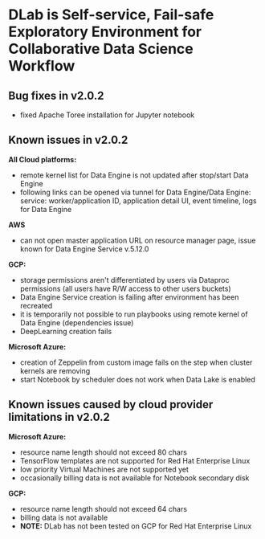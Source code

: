 # DLab is Self-service, Fail-safe Exploratory Environment for Collaborative Data Science Workflow

## Bug fixes in v2.0.2
- fixed Apache Toree installation for Jupyter notebook 


## Known issues in v2.0.2
**All Cloud platforms:**
- remote kernel list for Data Engine is not updated after stop/start Data Engine
- following links can be opened via tunnel for Data Engine/Data Engine: service: worker/application ID, application detail UI, event timeline, logs for Data Engine

**AWS**
- can not open master application URL on resource manager page, issue known for Data Engine Service v.5.12.0

**GCP:**
- storage permissions aren't differentiated by users via Dataproc permissions (all users have R/W access to other users buckets)
- Data Engine Service creation is failing after environment has been recreated
- it is temporarily not possible to run playbooks using remote kernel of Data Engine (dependencies issue)
- DeepLearning creation fails 

**Microsoft Azure:**
- creation of Zeppelin from custom image fails on the step when cluster kernels are removing
- start Notebook by scheduler does not work when Data Lake is enabled 

## Known issues caused by cloud provider limitations in v2.0.2

**Microsoft Azure:**
- resource name length should not exceed 80 chars
- TensorFlow templates are not supported for Red Hat Enterprise Linux
- low priority Virtual Machines are not supported yet
- occasionally billing data is not available for Notebook secondary disk

**GCP:**
- resource name length should not exceed 64 chars
- billing data is not available
- **NOTE:** DLab has not been tested on GCP for Red Hat Enterprise Linux